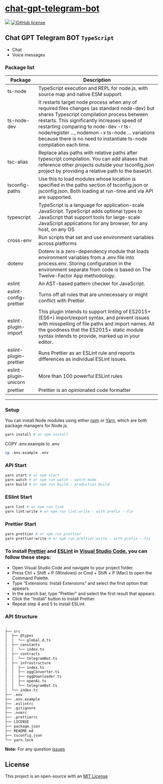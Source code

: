# [chat-gpt-telegram-bot](https://github.com/watscho/chat-gpt-telegram-bot)

[![](https://img.shields.io/badge/author-@watscho-blue.svg)](https://www.linkedin.com/in/watscho)
[![GitHub license](https://img.shields.io/github/license/watscho/express-mongodb-rest-api-boilerplate)](https://github.com/watscho/chat-gpt-telegram-bot/blob/master/LICENSE)

## Chat GPT Telegram BOT `TypeScript`

- Chat
- Voice messages

### Package list

| Package                | Description                                                                                                                                                                                                                                                                                                                                                    |
| ---------------------- | -------------------------------------------------------------------------------------------------------------------------------------------------------------------------------------------------------------------------------------------------------------------------------------------------------------------------------------------------------------- |
| ts-node                | TypeScript execution and REPL for node.js, with source map and native ESM support.                                                                                                                                                                                                                                                                             |
| ts-node-dev            | It restarts target node process when any of required files changes (as standard node-dev) but shares Typescript compilation process between restarts. This significantly increases speed of restarting comparing to node-dev -r ts-node/register ..., nodemon -x ts-node ... variations because there is no need to instantiate ts-node compilation each time. |
| tsc-alias              | Replace alias paths with relative paths after typescript compilation. You can add aliases that reference other projects outside your tsconfig.json project by providing a relative path to the baseUrl.                                                                                                                                                        |
| tsconfig-paths         | Use this to load modules whose location is specified in the paths section of tsconfig.json or jsconfig.json. Both loading at run-time and via API are supported.                                                                                                                                                                                               |
| typescript             | TypeScript is a language for application-scale JavaScript. TypeScript adds optional types to JavaScript that support tools for large-scale JavaScript applications for any browser, for any host, on any OS                                                                                                                                                    |
| cross-env              | Run scripts that set and use environment variables across platforms                                                                                                                                                                                                                                                                                            |
| dotenv                 | Dotenv is a zero-dependency module that loads environment variables from a .env file into process.env. Storing configuration in the environment separate from code is based on The Twelve-Factor App methodology.                                                                                                                                              |
| eslint                 | An AST-based pattern checker for JavaScript.                                                                                                                                                                                                                                                                                                                   |
| eslint-config-prettier | Turns off all rules that are unnecessary or might conflict with Prettier.                                                                                                                                                                                                                                                                                      |
| eslint-plugin-import   | This plugin intends to support linting of ES2015+ (ES6+) import/export syntax, and prevent issues with misspelling of file paths and import names. All the goodness that the ES2015+ static module syntax intends to provide, marked up in your editor.                                                                                                        |
| eslint-plugin-prettier | Runs Prettier as an ESLint rule and reports differences as individual ESLint issues.                                                                                                                                                                                                                                                                           |
| eslint-plugin-unicorn  | More than 100 powerful ESLint rules                                                                                                                                                                                                                                                                                                                            |
| prettier               | Prettier is an opinionated code formatter                                                                                                                                                                                                                                                                                                                      |

<hr/>

### Setup

You can install Node modules using either [npm](https://www.npmjs.com/) or [Yarn](https://yarnpkg.com/), which are both package managers for Node.js.

```bash
yarn install # or npm install
```

COPY .env.example to .env

```bash
cp .env.example .env
```

### API Start

```bash
yarn start # or npm start
yarn watch # or npm run watch - watch mode
yarn build # or npm run build - production build
```

### ESlint Start

```bash
yarn lint # or npm run link
yarn lint:write # or npm run lint:write - with prefix --fix
```

### Prettier Start

```bash
yarn prettier # or npm run prettier
yarn prettier:write # or npm run prettier:write - with prefix --fix
```

### To install [Prettier](https://prettier.io/) and [ESLint](https://eslint.org/) in [Visual Studio Code](https://code.visualstudio.com/), you can follow these steps:

- Open Visual Studio Code and navigate to your project folder.
- Press Ctrl + Shift + P (Windows) or Cmd + Shift + P (Mac) to open the Command Palette.
- Type "Extensions: Install Extensions" and select the first option that appears.
- In the search bar, type "Prettier" and select the first result that appears.
- Click the "Install" button to install Prettier.
- Repeat step 4 and 5 to install ESLint.

### API Structure

```bash
.
├── src
│  ├── @types
│  │  └── global.d.ts
│  ├── constants
│  │  └── index.ts
│  ├── contracts
│  │  └── telegramBot.ts
│  ├── infrastructure
│  │  ├── index.ts
│  │  ├── oggConverter.ts
│  │  ├── oggDownloader.ts
│  │  ├── openAi.ts
│  │  └── telegramBot.ts
│  └── index.ts
├── .env
├── .env.example
├── .eslintrc
├── .gitignore
├── .nvmrc
├── .prettierrc
├── LICENSE
├── package.json
├── README.md
├── tsconfig.json
└── yarn.lock
```

**Note:** For any question [issues](https://github.com/watscho/chat-gpt-telegram-bot/issues)

## License

This project is an open-source with an [MIT License](https://github.com/watscho/chat-gpt-telegram-bot/blob/master/LICENSE)

